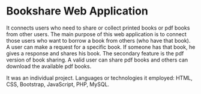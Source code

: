 <h1>Bookshare Web Application</h1>

It connects users who need to share or collect printed books or pdf books from other users. The main purpose of this web application is to connect those users who want to borrow a book from others (who have that book). A user can make a request for a specific book. If someone has that book, he gives a response and shares his book. 
The secondary feature is the pdf version of book sharing. A valid user can share pdf books and others can download the available pdf books.

It was an individual project. Languages or technologies it employed: HTML, CSS, Bootstrap, JavaScript, PHP, MySQL.
